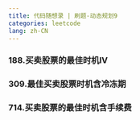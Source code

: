 ```yaml
---
title: 代码随想录 | 刷题-动态规划9
categories: leetcode
lang: zh-CN
---
```


### 188.买卖股票的最佳时机IV

### 309.最佳买卖股票时机含冷冻期

### 714.买卖股票的最佳时机含手续费